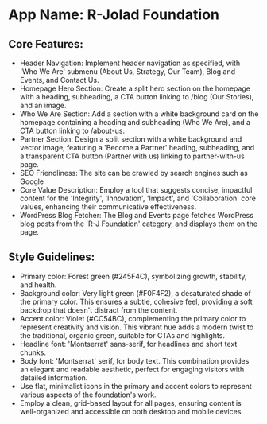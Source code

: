 # **App Name**: R-Jolad Foundation

## Core Features:

- Header Navigation: Implement header navigation as specified, with 'Who We Are' submenu (About Us, Strategy, Our Team), Blog and Events, and Contact Us.
- Homepage Hero Section: Create a split hero section on the homepage with a heading, subheading, a CTA button linking to /blog (Our Stories), and an image.
- Who We Are Section: Add a section with a white background card on the homepage containing a heading and subheading (Who We Are), and a CTA button linking to /about-us.
- Partner Section: Design a split section with a white background and vector image, featuring a 'Become a Partner' heading, subheading, and a transparent CTA button (Partner with us) linking to partner-with-us page.
- SEO Friendliness: The site can be crawled by search engines such as Google
- Core Value Description: Employ a tool that suggests concise, impactful content for the 'Integrity', 'Innovation', 'Impact', and 'Collaboration' core values, enhancing their communicative effectiveness.
- WordPress Blog Fetcher: The Blog and Events page fetches WordPress blog posts from the 'R-J Foundation' category, and displays them on the page.

## Style Guidelines:

- Primary color: Forest green (#245F4C), symbolizing growth, stability, and health.
- Background color: Very light green (#F0F4F2), a desaturated shade of the primary color. This ensures a subtle, cohesive feel, providing a soft backdrop that doesn't distract from the content.
- Accent color: Violet (#CC54BC), complementing the primary color to represent creativity and vision. This vibrant hue adds a modern twist to the traditional, organic green, suitable for CTAs and highlights.
- Headline font: 'Montserrat' sans-serif, for headlines and short text chunks.
- Body font: 'Montserrat' serif, for body text. This combination provides an elegant and readable aesthetic, perfect for engaging visitors with detailed information.
- Use flat, minimalist icons in the primary and accent colors to represent various aspects of the foundation's work.
- Employ a clean, grid-based layout for all pages, ensuring content is well-organized and accessible on both desktop and mobile devices.